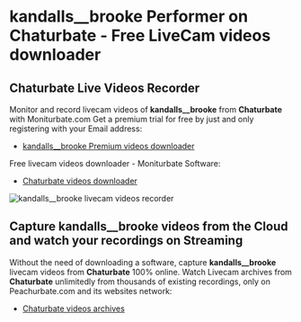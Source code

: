 # kandalls__brooke Performer on Chaturbate - Free LiveCam videos downloader

## Chaturbate Live Videos Recorder

Monitor and record livecam videos of **kandalls__brooke** from **Chaturbate** with Moniturbate.com
Get a premium trial for free by just and only registering with your Email address:
* [kandalls__brooke Premium videos downloader](https://moniturbate.com/request-demo-licence-key.html)

Free livecam videos downloader - Moniturbate Software:
* [Chaturbate videos downloader](https://moniturbate.com/moniturbate-download-software.html)

![kandalls__brooke livecam videos recorder](https://peachurnet.com/templates/moniturbate-software.png)


## Capture kandalls__brooke videos from the Cloud and watch your recordings on Streaming

Without the need of downloading a software, capture **kandalls__brooke** livecam videos from **Chaturbate** 100% online.
Watch Livecam archives from **Chaturbate** unlimitedly from thousands of existing recordings, only on Peachurbate.com and its websites network:
* [Chaturbate videos archives](https://peachurnet.com/)